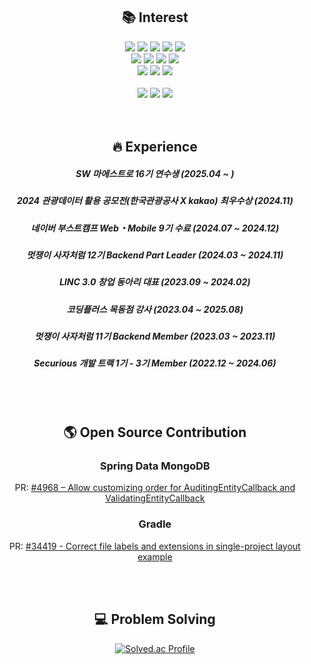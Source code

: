 <div align="center">

## 📚 Interest

<img src="https://img.shields.io/badge/Java-007396?style=flat&logo=OpenJDK&logoColor=white"/>
<img src="https://img.shields.io/badge/Spring-6DB33F?style=flat&logo=Spring&logoColor=white" />
<img src="https://img.shields.io/badge/Spring%20Boot-6DB33F?style=flat&logo=Spring%20Boot&logoColor=white" />
<img src="https://img.shields.io/badge/Spring%20Security-6DB33F?style=flat&logo=Spring%20Security&logoColor=white" />
<img src="https://img.shields.io/badge/Junit-25A162?style=flat&logo=Junit5&logoColor=white" />
  
</br>

<img src="https://img.shields.io/badge/Node.js-5FA04E?style=flat&logo=nodedotjs&logoColor=white"/>
<img src="https://img.shields.io/badge/TypeScript-3178C6?style=flat&logo=TypeScript&logoColor=white" />
<img src="https://img.shields.io/badge/NestJs-E0234E?style=flat&logo=NestJs&logoColor=white" />
<img src="https://img.shields.io/badge/Jest-C21325?style=flat&logo=Jest&logoColor=white" />
  
</br>
  
<img src="https://img.shields.io/badge/Python-3776AB?style=flat&logo=Python&logoColor=white" />
<img src="https://img.shields.io/badge/Django-092E20?style=flat&logo=Django&logoColor=white" />
<img src="https://img.shields.io/badge/DRF-005CA0?style=flat&logo=Django&logoColor=white" />

</br>
</br>

<img src="https://img.shields.io/badge/HTML5-E34F26?style=flat&logo=HTML5&logoColor=white" />
<img src="https://img.shields.io/badge/CSS3-1572B6?style=flat&logo=CSS3&logoColor=white" />
<img src="https://img.shields.io/badge/JavaScript-F7DF1E?style=flat&logo=JavaScript&logoColor=white" />

</br>
</br>
</br>

## 🔥 Experience
  
##### **SW 마에스트로 16기 연수생** (2025.04 ~ )

##### **2024 관광데이터 활용 공모전(한국관광공사 X kakao) 최우수상** (2024.11)

##### **네이버 부스트캠프 Web・Mobile 9기 수료** (2024.07 ~ 2024.12)

##### **멋쟁이 사자처럼 12기 Backend Part Leader** (2024.03 ~ 2024.11)

##### **LINC 3.0 창업 동아리 대표** (2023.09 ~ 2024.02)

##### **코딩플러스 목동점 강사** (2023.04 ~ 2025.08)

##### **멋쟁이 사자처럼 11기 Backend Member** (2023.03 ~ 2023.11)

##### **Securious 개발 트랙 1기 - 3기 Member** (2022.12 ~ 2024.06)

</br>
</br>

## 🌎 Open Source Contribution

### Spring Data MongoDB
PR: [#4968 – Allow customizing order for AuditingEntityCallback and ValidatingEntityCallback](https://github.com/spring-projects/spring-data-mongodb/pull/4968)

### Gradle
PR: [#34419 - Correct file labels and extensions in single-project layout example](https://github.com/gradle/gradle/pull/34419)

</br>
</br>

## 💻 Problem Solving

[![Solved.ac Profile](http://mazassumnida.wtf/api/v2/generate_badge?boj=wnddkd1489)](https://solved.ac/wnddkd1489/)

</div>
